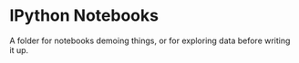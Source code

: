 IPython Notebooks
=================

A folder for notebooks demoing things, or for exploring data before
writing it up.
